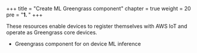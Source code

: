 +++
title = "Create ML Greengrass component"
chapter = true
weight = 20
pre = "<b>1. </b>"
+++

These resources enable devices to register themselves with AWS IoT and operate as Greengrass core devices.

+ Greengrass component for on device ML inference